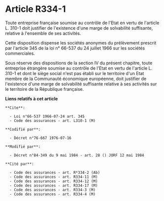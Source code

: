 # Article R334-1

Toute entreprise française soumise au contrôle de l'Etat en vertu de l'article L. 310-1 doit justifier de l'existence d'une
marge de solvabilité suffisante, relative à l'ensemble de ses activités.

Cette disposition dispense les sociétés anonymes du prélèvement prescrit par l'article 345 de la loi n° 66-537 du 24 juillet
1966 sur les sociétés commerciales.

Sous réserve des dispositions de la section IV du présent chapitre, toute entreprise étrangère soumise au contrôle de l'Etat
en vertu de l'article L. 310-1 et dont le siège social n'est pas établi sur le territoire d'un Etat membre de la Communauté
économique européenne, doit justifier de l'existence d'une marge de solvabilité suffisante relative à ses activités sur le
territoire de la République française.

**Liens relatifs à cet article**

	**Cite**:

	  - Loi n°66-537 1966-07-24 art. 345
	  - Code des assurances - art. L310-1 (M)

	**Codifié par**:

	  - Décret n°76-667 1976-07-16

	**Modifié par**:

	  - Décret n°84-349 du 9 mai 1984 - art. 28 () JORF 12 mai 1984

	**Cité par**:

	  - Code des assurances - art. R*334-2 (Ab)
	  - Code des assurances - art. R334-11 (M)
	  - Code des assurances - art. R334-12 (M)
	  - Code des assurances - art. R334-17 (M)
	  - Code des assurances - art. R334-3 (M)
	  - Code des assurances - art. R334-4 (M)
